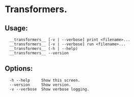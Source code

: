 # Transformers.

## Usage:
```
  __transformers__ [-v | --verbose] print <filename>...  
  __transformers__ [-v | --verbose] run <filename>...  
  __transformers__ (-h | --help)  
  __transformers__ --version  
```

## Options:
```
  -h --help     Show this screen.  
  --version     Show version.  
  -v --verbose  Show verbose logging.  
```
